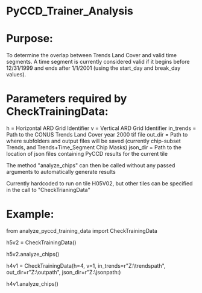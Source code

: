 # PyCCD_Trainer_Analysis


# Purpose:
To determine the overlap between Trends Land Cover and valid time segments.  A time segment is currently considered valid if it begins before 12/31/1999 and ends after 1/1/2001 (using the start_day and break_day values).

# Parameters required by CheckTrainingData:

h = Horizontal ARD Grid Identifier
v = Vertical ARD Grid Identifier
in_trends = Path to the CONUS Trends Land Cover year 2000 tif file
out_dir = Path to where subfolders and output files will be saved (currently chip-subset Trends, and Trends+Time_Segment Chip Masks)
json_dir = Path to the location of json files containing PyCCD results for the current tile

The method "analyze_chips" can then be called without any passed arguments to automatically generate results

Currently hardcoded to run on tile H05V02, but other tiles can be specified in the call to "CheckTrianingData"

# Example:

from analyze_pyccd_training_data import CheckTrainingData

h5v2 = CheckTrainingData()

h5v2.analyze_chips()

h4v1 = CheckTrainingData(h=4, v=1, in_trends=r"Z:\trendspath", out_dir=r"Z:\outpath", json_dir=r"Z:\jsonpath:)

h4v1.analyze_chips()

